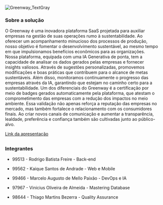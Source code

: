 ![Greenway_TextGray](https://github.com/greenway-FIAP/csharp_api/assets/80494196/7b3ee4f3-373d-4aed-b459-d870cc122b77)

### Sobre a solução
O Greenway é uma inovadora plataforma SaaS projetada para auxiliar empresas na gestão de suas operações rumo à sustentabilidade. 
Ao oferecer um acompanhamento minucioso dos processos de produção, nosso objetivo é fomentar o desenvolvimento sustentável, ao mesmo tempo em que impulsionamos benefícios econômicos para as organizações. 
Nossa plataforma, equipada com uma IA Generativa de ponta, tem a capacidade de analisar os dados gerados pelas empresas e fornecer insights valiosos. 
Através de sugestões personalizadas, promovemos modificações e boas práticas que contribuem para o alcance de metas sustentáveis. 
Além disso, monitoramos continuamente o progresso das empresas através da IA, garantindo que estejam no caminho certo para a sustentabilidade. 
Um dos diferenciais do Greenway é a certificação por meio de badges gerados automaticamente pela plataforma, que atestam o comprometimento das empresas com a redução dos impactos no meio ambiente. 
Essa validação não apenas reforça a reputação das empresas no mercado, mas também fortalece o relacionamento com os consumidores finais. 
Ao criar novos canais de comunicação e aumentar a transparência, lealdade, preferência e confiança também são cultivadas junto ao público-alvo.

[Link da apresentação](https://youtu.be/eGrA5A0sdb8)

##

### Integrantes

- 99513 - Rodrigo Batista Freire - Back-end

- 99562 - Kaique Santos de Andrade - Web e Mobile

- 99466 - Marcelo Augusto de Mello Paixão - DevOps e IA

- 97967 - Vinicius Oliveira de Almeida - Mastering Database

- 98644 - Thiago Martins Bezerra - Quality Assurance
